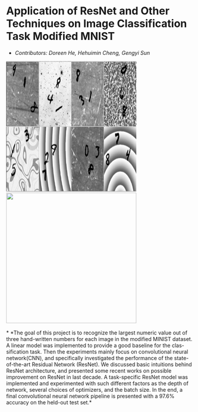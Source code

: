 # Application of ResNet and Other Techniques on Image Classification Task Modified MNIST

* *Contributors: Doreen He, Hehuimin Cheng, Gengyi Sun*
<p float="center">
    <img src="/images/mnist.png" width="350" height="350">
    <img src="/images/demo1.png" width="350" height="350">
</p>
* *The goal of this project is to recognize the largest numeric value out of three hand-written numbers for each image in the modified MINIST dataset. A linear model was implemented to provide a good baseline for the clas- sification task. Then the experiments mainly focus on convolutional neural network(CNN), and specifically investigated the performance of the state-of-the-art Residual Network (ResNet). We discussed basic intuitions behind ResNet architecture, and presented some recent works on possible improvement on ResNet in last decade. A task-specific ResNet model was implemented and experimented with such different factors as the depth of network, several choices of optimizers, and the batch size. In the end, a final convolutional neural network pipeline is presented with a 97.6% accuracy on the held-out test set.*
